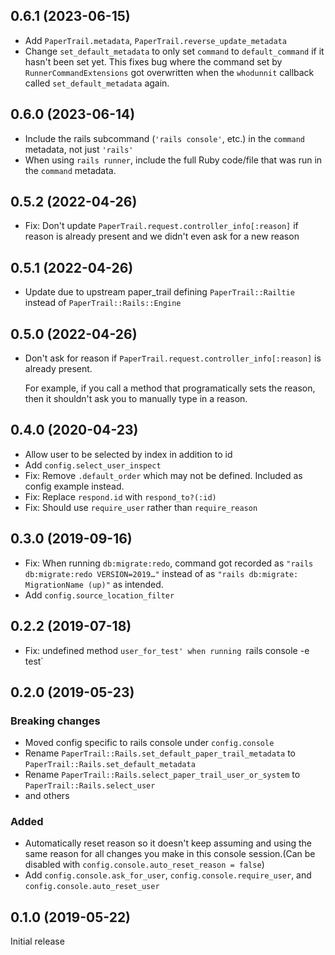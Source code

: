 ## 0.6.1 (2023-06-15)
- Add `PaperTrail.metadata`, `PaperTrail.reverse_update_metadata`
- Change `set_default_metadata` to only set `command` to `default_command` if it hasn't been set yet. This
  fixes bug where the command set by `RunnerCommandExtensions` got overwritten when the `whodunnit`
  callback called `set_default_metadata` again.

## 0.6.0 (2023-06-14)
- Include the rails subcommand (`'rails console'`, etc.) in the `command` metadata, not just `'rails'`
- When using `rails runner`, include the full Ruby code/file that was run in the `command` metadata.

## 0.5.2 (2022-04-26)
- Fix: Don't update `PaperTrail.request.controller_info[:reason]` if reason is already present and we didn't even ask for a new reason

## 0.5.1 (2022-04-26)
- Update due to upstream paper_trail defining `PaperTrail::Railtie` instead of `PaperTrail::Rails::Engine`

## 0.5.0 (2022-04-26)
- Don't ask for reason if `PaperTrail.request.controller_info[:reason]` is already present.

  For example, if you call a method that programatically sets the reason, then it shouldn't ask you to
  manually type in a reason.

## 0.4.0 (2020-04-23)
- Allow user to be selected by index in addition to id
- Add `config.select_user_inspect`
- Fix: Remove `.default_order` which may not be defined. Included as config example instead.
- Fix: Replace `respond.id` with `respond_to?(:id)`
- Fix: Should use `require_user` rather than `require_reason`

## 0.3.0 (2019-09-16)
- Fix: When running `db:migrate:redo`, command got recorded as `"rails db:migrate:redo VERSION=2019…"`
  instead of as `"rails db:migrate: MigrationName (up)"` as intended.
- Add `config.source_location_filter`

## 0.2.2 (2019-07-18)
- Fix: undefined method `user_for_test' when running `rails console -e test`

## 0.2.0 (2019-05-23)

### Breaking changes
- Moved config specific to rails console under `config.console`
- Rename `PaperTrail::Rails.set_default_paper_trail_metadata` to `PaperTrail::Rails.set_default_metadata`
- Rename `PaperTrail::Rails.select_paper_trail_user_or_system` to `PaperTrail::Rails.select_user`
- and others

### Added
- Automatically reset reason so it doesn't keep assuming and using the same reason for all changes you make in this console session.(Can be disabled with `config.console.auto_reset_reason = false`)
- Add `config.console.ask_for_user`, `config.console.require_user`, and `config.console.auto_reset_user`

## 0.1.0 (2019-05-22)

Initial release
